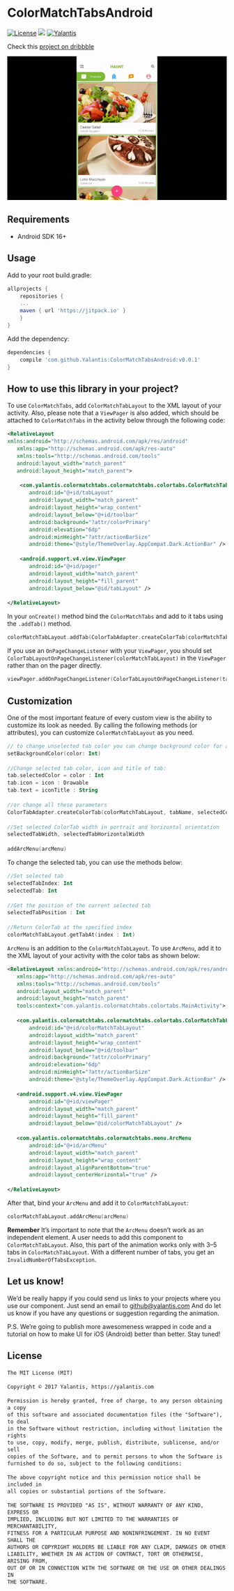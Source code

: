 # ColorMatchTabsAndroid

[![License](http://img.shields.io/badge/license-MIT-green.svg?style=flat)]()
[![](https://jitpack.io/v/yalantis/todolist.svg)](https://jitpack.io/#yalantis/todolist)
[![Yalantis](https://raw.githubusercontent.com/Yalantis/PullToRefresh/develop/PullToRefreshDemo/Resources/badge_dark.png)](https://yalantis.com/?utm_source=github)

Check this [project on dribbble](https://dribbble.com/shots/2702517-Review-App-Concept)

<img src="color-tabs-gif.gif"/>

## Requirements
- Android SDK 16+

## Usage

Add to your root build.gradle:
```Groovy
allprojects {
	repositories {
	...
	maven { url 'https://jitpack.io' }
	}
}
```

Add the dependency:
```Groovy
dependencies {
	compile 'com.github.Yalantis:ColorMatchTabsAndroid:v0.0.1'
}
```

## How to use this library in your project?

To use ```ColorMatchTabs```, add ```ColorMatchTabLayout``` to the XML layout of your activity. Also, please note that a ```ViewPager``` is also added, which should be attached to ```ColorMatchTabs``` in the activity below through the following code:

```xml
<RelativeLayout
xmlns:android="http://schemas.android.com/apk/res/android"
   xmlns:app="http://schemas.android.com/apk/res-auto"
   xmlns:tools="http://schemas.android.com/tools"
   android:layout_width="match_parent"
   android:layout_height="match_parent">
 
	<com.yalantis.colormatchtabs.colormatchtabs.colortabs.ColorMatchTabLayout
	   android:id="@+id/tabLayout"
	   android:layout_width="match_parent"
	   android:layout_height="wrap_content"
	   android:layout_below="@+id/toolbar"
	   android:background="?attr/colorPrimary"
	   android:elevation="6dp"
	   android:minHeight="?attr/actionBarSize"
	   android:theme="@style/ThemeOverlay.AppCompat.Dark.ActionBar" />
 
	<android.support.v4.view.ViewPager
	   android:id="@+id/pager"
	   android:layout_width="match_parent"
	   android:layout_height="fill_parent"
	   android:layout_below="@id/tabLayout" />
 
</RelativeLayout>
```
In your ```onCreate()``` method bind the ```ColorMatchTabs``` and add to it tabs using the ```.addTab()``` method. 

```kotlin
colorMatchTabLayout.addTab(ColorTabAdapter.createColorTab(colorMatchTabLayout, tabName, selectedColor, icon))
```
If you use an ```OnPageChangeListener``` with your ```ViewPager```, you should set ```ColorTabLayoutOnPageChangeListener(colorMatchTabLayout)``` in the ```ViewPager``` rather than on the pager directly.

```kotlin
viewPager.addOnPageChangeListener(ColorTabLayoutOnPageChangeListener(tabLayout))
```

## Customization
One of the most important feature of every custom view is the ability to customize its look as needed. By calling the following methods (or attributes), you can customize ```ColorMatchTabLayout``` as you need.

```kotlin
// to change unselected tab color you can change background color for all layout
setBackgroundColor(color: Int) 
 
//Change selected tab color, icon and title of tab:
tab.selectedColor = color : Int
tab.icon = icon : Drawable
tab.text = iconTitle : String
 
//or change all these parameters
ColorTabAdapter.createColorTab(colorMatchTabLayout, tabName, selectedColor, icon)
 
//Set selected ColorTab width in portrait and horizontal orientation
selectedTabWidth, selectedTabHorizontalWidth
 
addArcMenu(arcMenu)
```
To change the selected tab, you can use the methods below:

```kotlin
//Set selected tab
selectedTabIndex: Int
selectedTab: Int
 
//Get the position of the current selected tab
selectedTabPosition : Int
 
//Return ColorTab at the specified index 
colorMatchTabLayout.getTabAt(index : Int)
```
```ArcMenu``` is an addition to the ```ColorMatchTabLayout```. To use ```ArcMenu```, add it to the XML layout of your activity with the color tabs as shown below:

```xml
<RelativeLayout xmlns:android="http://schemas.android.com/apk/res/android"
   xmlns:app="http://schemas.android.com/apk/res-auto"
   xmlns:tools="http://schemas.android.com/tools"
   android:layout_width="match_parent"
   android:layout_height="match_parent"
   tools:context="com.yalantis.colormatchtabs.colortabs.MainActivity">
 
   <com.yalantis.colormatchtabs.colormatchtabs.colortabs.ColorMatchTabLayout
       android:id="@+id/colorMatchTabLayout"
       android:layout_width="match_parent"
       android:layout_height="wrap_content"
       android:layout_below="@+id/toolbar"
       android:background="?attr/colorPrimary"
       android:elevation="6dp"
       android:minHeight="?attr/actionBarSize"
       android:theme="@style/ThemeOverlay.AppCompat.Dark.ActionBar" />
 
   <android.support.v4.view.ViewPager
       android:id="@+id/viewPager"
       android:layout_width="match_parent"
       android:layout_height="fill_parent"
       android:layout_below="@id/colorMatchTabLayout" />
 
   <com.yalantis.colormatchtabs.colormatchtabs.menu.ArcMenu
       android:id="@+id/arcMenu"
       android:layout_width="match_parent"
       android:layout_height="wrap_content"
       android:layout_alignParentBottom="true"
       android:layout_centerHorizontal="true" />
 
</RelativeLayout>
```
After that, bind your ```ArcMenu``` and add it to ```ColorMatchTabLayout```:


```kotlin
colorMatchTabLayout.addArcMenu(arcMenu)
```

**Remember** It’s important to note that the ```ArcMenu``` doesn’t work as an independent element. A user needs to add this component to ```ColorMatchTabLayout```. Also, this part of the animation works only with 3–5 tabs in ```ColorMatchTabLayout```. With a different number of tabs, you get an ```InvalidNumberOfTabsException```.

## Let us know!

We’d be really happy if you could send us links to your projects where you use our component. Just send an email to github@yalantis.com And do let us know if you have any questions or suggestion regarding the animation. 

P.S. We’re going to publish more awesomeness wrapped in code and a tutorial on how to make UI for iOS (Android) better than better. Stay tuned!

## License

	The MIT License (MIT)

	Copyright © 2017 Yalantis, https://yalantis.com

	Permission is hereby granted, free of charge, to any person obtaining a copy
	of this software and associated documentation files (the "Software"), to deal
	in the Software without restriction, including without limitation the rights
	to use, copy, modify, merge, publish, distribute, sublicense, and/or sell
	copies of the Software, and to permit persons to whom the Software is
	furnished to do so, subject to the following conditions:

	The above copyright notice and this permission notice shall be included in
	all copies or substantial portions of the Software.

	THE SOFTWARE IS PROVIDED "AS IS", WITHOUT WARRANTY OF ANY KIND, EXPRESS OR
	IMPLIED, INCLUDING BUT NOT LIMITED TO THE WARRANTIES OF MERCHANTABILITY,
	FITNESS FOR A PARTICULAR PURPOSE AND NONINFRINGEMENT. IN NO EVENT SHALL THE
	AUTHORS OR COPYRIGHT HOLDERS BE LIABLE FOR ANY CLAIM, DAMAGES OR OTHER
	LIABILITY, WHETHER IN AN ACTION OF CONTRACT, TORT OR OTHERWISE, ARISING FROM,
	OUT OF OR IN CONNECTION WITH THE SOFTWARE OR THE USE OR OTHER DEALINGS IN
	THE SOFTWARE.

